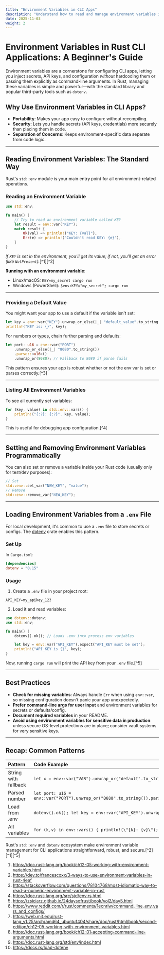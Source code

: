 ```yaml
---
title: "Environment Variables in CLI Apps"
description: "Understand how to read and manage environment variables in Rust CLI applications."
date: 2025-11-03
weight: 2
---
```


# Environment Variables in Rust CLI Applications: A Beginner's Guide

Environment variables are a cornerstone for configuring CLI apps, letting you inject secrets, API keys, and configuration *without* hardcoding them or passing them explicitly as command-line arguments. In Rust, managing these variables is simple and powerful—with the standard library and popular third-party tools such as `dotenv`.

## Why Use Environment Variables in CLI Apps?

- **Portability**: Makes your app easy to configure without recompiling.
- **Security**: Lets you handle secrets (API keys, credentials) more securely than placing them in code.
- **Separation of Concerns**: Keeps environment-specific data separate from code logic.

***

## Reading Environment Variables: The Standard Way

Rust's `std::env` module is your main entry point for all environment-related operations.

### Reading an Environment Variable

```rust
use std::env;

fn main() {
    // Try to read an environment variable called KEY
    let result = env::var("KEY");
    match result {
        Ok(val) => println!("KEY: {val}"),
        Err(e) => println!("Couldn't read KEY: {e}"),
    }
}
```

*If `KEY` is set in the environment, you'll get its value; if not, you'll get an error (like `NotPresent`).*[^1][^2]

**Running with an environment variable:**

- Linux/macOS: `KEY=my_secret cargo run`
- Windows (PowerShell): `$env:KEY="my_secret"; cargo run`

***

### Providing a Default Value

You might want your app to use a default if the variable isn't set:

```rust
let key = env::var("KEY").unwrap_or_else(|_| "default_value".to_string());
println!("KEY is: {}", key);
```

For numbers or types, chain further parsing and defaults:

```rust
let port: u16 = env::var("PORT")
    .unwrap_or_else(|_| "8080".to_string())
    .parse::<u16>()
    .unwrap_or(8080); // Fallback to 8080 if parse fails
```

This pattern ensures your app is robust whether or not the env var is set or parses correctly.[^3]

***

### Listing All Environment Variables

To see all currently set variables:

```rust
for (key, value) in std::env::vars() {
    println!("{:?}: {:?}", key, value);
}
```

This is useful for debugging app configuration.[^4]

***

## Setting and Removing Environment Variables Programmatically

You can also set or remove a variable inside your Rust code (usually only for test/dev purposes):

```rust
// Set
std::env::set_var("NEW_KEY", "value");
// Remove
std::env::remove_var("NEW_KEY");
```


***

## Loading Environment Variables from a `.env` File

For local development, it's common to use a `.env` file to store secrets or configs. The [dotenv](https://crates.io/crates/dotenv) crate enables this pattern.

### Set Up

In `Cargo.toml`:

```toml
[dependencies]
dotenv = "0.15"
```


### Usage

1. Create a `.env` file in your project root:

```
API_KEY=my_apikey_123
```

2. Load it and read variables:

```rust
use dotenv::dotenv;
use std::env;

fn main() {
    dotenv().ok(); // Loads .env into process env variables

    let key = env::var("API_KEY").expect("API_KEY must be set");
    println!("API_KEY is {}", key);
}
```


Now, running `cargo run` will print the API key from your `.env` file.[^5]

***

## Best Practices

- **Check for missing variables**: Always handle `Err` when using `env::var`, so missing configuration doesn't panic your app unexpectedly.
- **Prefer command-line args for user input** and environment variables for secrets or defaults/config.
- **Document required variables** in your README.
- **Avoid using environment variables for sensitive data in production** unless secure OS-level protections are in place; consider vault systems for very sensitive keys.

***

## Recap: Common Patterns

| **Pattern** | **Code Example** |
| :-- | :-- |
| String with fallback | `let x = env::var("VAR").unwrap_or("default".to_string());` |
| Parsed number | `let port: u16 = env::var("PORT").unwrap_or("8080".to_string()).parse().unwrap_or(8080);` |
| Load from .env | `dotenv().ok(); let key = env::var("API_KEY").unwrap();` |
| All variables | `for (k,v) in env::vars() { println!(\"{k}: {v}\"); }` |

Rust's `std::env` and `dotenv` ecosystem make environment variable management for CLI applications straightforward, robust, and secure.[^2][^1][^5]

1. https://doc.rust-lang.org/book/ch12-05-working-with-environment-variables.html
2. https://dev.to/francescoxx/3-ways-to-use-environment-variables-in-rust-4eaf
3. https://stackoverflow.com/questions/78104768/most-idiomatic-way-to-read-a-numeric-environment-variable-in-rust
4. https://doc.rust-lang.org/src/std/env.rs.html
5. https://zsiciarz.github.io/24daysofrust/book/vol2/day5.html
6. https://www.reddit.com/r/rust/comments/1ecnriw/command_line_env_vars_and_configs/
7. https://web.mit.edu/rust-lang_v1.25/arch/amd64_ubuntu1404/share/doc/rust/html/book/second-edition/ch12-05-working-with-environment-variables.html
8. https://doc.rust-lang.org/book/ch12-01-accepting-command-line-arguments.html
9. https://doc.rust-lang.org/std/env/index.html
10. https://docs.rs/load-dotenv
